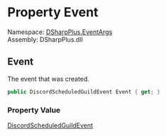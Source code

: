 # Property Event

Namespace: [DSharpPlus.EventArgs](DSharpPlus.EventArgs.md)  
Assembly: DSharpPlus.dll

## <a id="DSharpPlus_EventArgs_ScheduledGuildEventCreateEventArgs_Event"></a>Event

The event that was created.

```csharp
public DiscordScheduledGuildEvent Event { get; }
```

### Property Value

[DiscordScheduledGuildEvent](DSharpPlus.Entities.DiscordScheduledGuildEvent.md)


